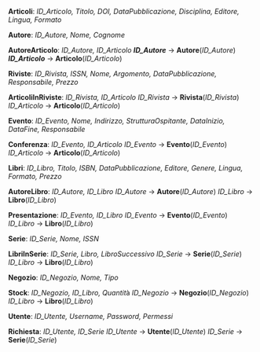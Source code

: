 **Articoli**: *ID_Articolo, Titolo, DOI, DataPubblicazione, Disciplina, Editore, Lingua, Formato*

**Autore**: *ID_Autore, Nome, Cognome*

**AutoreArticolo**: *ID_Autore, ID_Articolo* 
***ID_Autore*** -> **Autore**(*ID_Autore*)
***ID_Articolo*** -> **Articolo**(*ID_Articolo*)

**Riviste**: *ID_Rivista, ISSN, Nome, Argomento, DataPubblicazione, Responsabile, Prezzo*

**ArticoliInRiviste**: *ID_Rivista, ID_Articolo*
*ID_Rivista* -> **Rivista**(*ID_Rivista*)
*ID_Articolo* -> **Articolo**(*ID_Articolo*)

**Evento**: *ID_Evento, Nome, Indirizzo, StrutturaOspitante, DataInizio, DataFine, Responsabile*

**Conferenza**: *ID_Evento, ID_Articolo*
*ID_Evento* -> **Evento**(*ID_Evento*)
*ID_Articolo* -> **Articolo**(*ID_Articolo*)


**Libri**: *ID_Libro, Titolo, ISBN, DataPubblicazione, Editore, Genere, Lingua, Formato, Prezzo*

**AutoreLibro**: *ID_Autore, ID_Libro*
*ID_Autore* -> **Autore**(*ID_Autore*)
*ID_Libro* -> **Libro**(*ID_Libro*)

**Presentazione**: *ID_Evento, ID_Libro*
*ID_Evento* -> **Evento**(*ID_Evento*)
*ID_Libro* -> **Libro**(*ID_Libro*)

**Serie**: *ID_Serie, Nome, ISSN*

**LibriInSerie**: *ID_Serie, Libro, LibroSuccessivo*
*ID_Serie* -> **Serie**(*ID_Serie*)
*ID_Libro* -> **Libro**(*ID_Libro*)

**Negozio**: *ID_Negozio, Nome, Tipo*

**Stock**: *ID_Negozio, ID_Libro, Quantit*à
*ID_Negozio* -> **Negozio**(*ID_Negozio*)
*ID_Libro* -> **Libro**(*ID_Libro*)


**Utente**: *ID_Utente, Username, Password, Permessi*

**Richiesta**: *ID_Utente, ID_Serie*
*ID_Utente* -> **Utente**(*ID_Utente*)
*ID_Serie* -> **Serie**(*ID_Serie*)